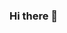 ### Hi there 👋

<!--
**Martin20231/Martin20231** is a ✨ _special_ ✨ repository because its `README.md` (this file) appears on your GitHub profile.


(https://camo.githubusercontent.com/4ec9d7111a4d4fb4898b7090a4cbdc9b6301553ecfeabe42f5cd1545ba295a12/68747470733a2f2f63646e2e6a7364656c6976722e6e65742f67682f64657669636f6e732f64657669636f6e2f69636f6e732f71742f71742d6f726967696e616c2e737667)https://camo.githubusercontent.com/4ec9d7111a4d4fb4898b7090a4cbdc9b6301553ecfeabe42f5cd1545ba295a12/68747470733a2f2f63646e2e6a7364656c6976722e6e65742f67682f64657669636f6e732f64657669636f6e2f69636f6e732f71742f71742d6f726967696e616c2e737667
-->

